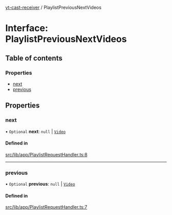 [yt-cast-receiver](../README.md) / PlaylistPreviousNextVideos

# Interface: PlaylistPreviousNextVideos

## Table of contents

### Properties

- [next](PlaylistPreviousNextVideos.md#next)
- [previous](PlaylistPreviousNextVideos.md#previous)

## Properties

### next

• `Optional` **next**: ``null`` \| [`Video`](Video.md)

#### Defined in

[src/lib/app/PlaylistRequestHandler.ts:8](https://github.com/patrickkfkan/yt-cast-receiver/blob/91904fb/src/lib/app/PlaylistRequestHandler.ts#L8)

___

### previous

• `Optional` **previous**: ``null`` \| [`Video`](Video.md)

#### Defined in

[src/lib/app/PlaylistRequestHandler.ts:7](https://github.com/patrickkfkan/yt-cast-receiver/blob/91904fb/src/lib/app/PlaylistRequestHandler.ts#L7)
